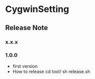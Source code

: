 CygwinSetting
========================================

Release Note
----------------------------------------

### x.x.x

### 1.0.0

- first version
- How to release
    cd tool/
    sh release.sh <setting name> <dir name for detail setting>

